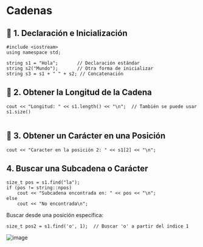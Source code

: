 # Cadenas

## 📌 1. Declaración e Inicialización
```
#include <iostream>
using namespace std;

string s1 = "Hola";       // Declaración estándar
string s2("Mundo");       // Otra forma de inicializar
string s3 = s1 + " " + s2; // Concatenación

```

## 📌 2. Obtener la Longitud de la Cadena

```
cout << "Longitud: " << s1.length() << "\n";  // También se puede usar s1.size()


```

## 📌 3. Obtener un Carácter en una Posición

```
cout << "Caracter en la posición 2: " << s1[2] << "\n";  
```

## 4. Buscar una Subcadena o Carácter

```
size_t pos = s1.find("la"); 
if (pos != string::npos) 
    cout << "Subcadena encontrada en: " << pos << "\n";
else 
    cout << "No encontrada\n";
```

Buscar desde una posición específica:

`size_t pos2 = s1.find('o', 1);  // Buscar 'o' a partir del índice 1 `




![image](https://github.com/user-attachments/assets/f34788f6-194e-43ac-8437-62089d6e6800)
